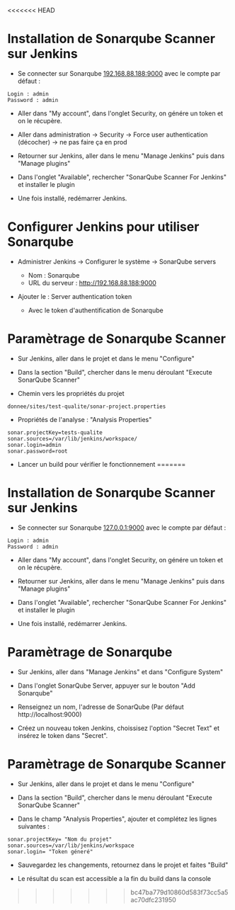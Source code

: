 <<<<<<< HEAD
# Installation de Sonarqube Scanner sur Jenkins
- Se connecter sur Sonarqube [192.168.88.188:9000](192.168.88.188:9000) avec le compte par défaut :

```shell
Login : admin
Password : admin
```
- Aller dans "My account", dans l'onglet Security, on génére un token et on le récupère.
- Aller dans administration -> Security -> Force user authentication (décocher) -> ne pas faire ça en prod 

- Retourner sur Jenkins, aller dans le menu "Manage Jenkins" puis dans "Manage plugins"

- Dans l'onglet "Available", rechercher "SonarQube Scanner For Jenkins" et installer le plugin

- Une fois installé, redémarrer Jenkins.


# Configurer Jenkins pour utiliser Sonarqube

- Administrer Jenkins -> Configurer le système -> SonarQube servers
	- Nom : Sonarqube
	- URL du serveur : http://192.168.88.188:9000

- Ajouter le : Server authentication token
	- Avec le token d'authentification de Sonarqube 


# Paramètrage de Sonarqube Scanner

- Sur Jenkins, aller dans le projet et dans le menu "Configure"

- Dans la section "Build", chercher dans le menu déroulant "Execute SonarQube Scanner"

- Chemin vers les propriétés du projet 

```shell
donnee/sites/test-qualite/sonar-project.properties
```

- Propriétés de l'analyse : "Analysis Properties"
```
sonar.projectKey=tests-qualite
sonar.sources=/var/lib/jenkins/workspace/
sonar.login=admin
sonar.password=root
```

- Lancer un build pour vérifier le fonctionnement 
=======
# Installation de Sonarqube Scanner sur Jenkins
- Se connecter sur Sonarqube [127.0.0.1:9000](127.0.0.1:9000) avec le compte par défaut :

```shell
Login : admin
Password : admin
```

- Aller dans "My account", dans l'onglet Security, on génére un token et on le récupère.

- Retourner sur Jenkins, aller dans le menu "Manage Jenkins" puis dans "Manage plugins"

- Dans l'onglet "Available", rechercher "SonarQube Scanner For Jenkins" et installer le plugin

- Une fois installé, redémarrer Jenkins.

# Paramètrage de Sonarqube

- Sur Jenkins, aller dans "Manage Jenkins" et dans "Configure System"

- Dans l'onglet SonarQube Server, appuyer sur le bouton "Add Sonarqube"

- Renseignez un nom, l'adresse de SonarQube (Par défaut http://localhost:9000)

- Créez un nouveau token Jenkins, choissisez l'option "Secret Text" et insérez le token dans "Secret".


# Paramètrage de Sonarqube Scanner

- Sur Jenkins, aller dans le projet et dans le menu "Configure"

- Dans la section "Build", chercher dans le menu déroulant "Execute SonarQube Scanner"

- Dans le champ "Analysis Properties", ajouter et complétez les lignes suivantes :

```shell
sonar.projectKey= "Nom du projet"
sonar.sources=/var/lib/jenkins/workspace
sonar.login= "Token géneré"
```

- Sauvegardez les changements, retournez dans le projet et faites "Build"

- Le résultat du scan est accessible a la fin du build dans la console
>>>>>>> bc47ba779d10860d583f73cc5a5ac70dfc231950
